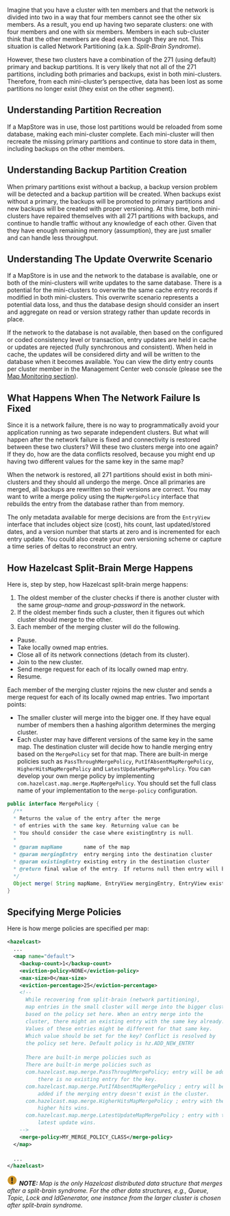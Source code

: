 
Imagine that you have a cluster with ten members and that the network is divided into two in a way that four members cannot see the other six members. As a result, you end up having two separate clusters: one with four members and one with six members. Members in each sub-cluster think that the other members are dead even though they are not. This situation is called Network Partitioning (a.k.a. *Split-Brain Syndrome*).

However, these two clusters have a combination of the 271 (using default) primary and backup partitions. It is very likely that not all of the 271 partitions, including both primaries and backups, exist in both mini-clusters.
Therefore, from each mini-cluster’s perspective, data has been lost as some partitions no longer exist (they exist on the other segment).


## Understanding Partition Recreation

If a MapStore was in use, those lost partitions would be reloaded from some database, making each mini-cluster complete.
Each mini-cluster will then recreate the missing primary partitions and continue to store data in them, including backups on the other members.



## Understanding Backup Partition Creation

When primary partitions exist without a backup, a backup version problem will be detected and a backup partition will be created.
When backups exist without a primary, the backups will be promoted to primary partitions and new backups will be created with proper versioning.
At this time, both mini-clusters have repaired themselves with all 271 partitions with backups, and continue to handle traffic without any knowledge of each other.
Given that they have enough remaining memory (assumption), they are just smaller and can handle less throughput.


## Understanding The Update Overwrite Scenario

If a MapStore is in use and the network to the database is available, one or both of the mini-clusters will write updates to the same database.
There is a potential for the mini-clusters to overwrite the same cache entry records if modified in both mini-clusters.
This overwrite scenario represents a potential data loss, and thus the database design should consider an insert and aggregate on read or version strategy rather than update records in place.

If the network to the database is not available, then based on the configured or coded consistency level or transaction, entry updates are held in cache or updates are rejected (fully synchronous and consistent).
When held in cache, the updates will be considered dirty and will be written to the database when it becomes available. You can view the dirty entry counts per cluster member in the Management Center web console (please see the [Map Monitoring section](/17_Management/06_Management_Center/06_Managing_Maps.md)).

## What Happens When The Network Failure Is Fixed

Since it is a network failure, there is no way to programmatically avoid your application running as two separate independent clusters.
But what will happen after the network failure is fixed and connectivity is restored between these two clusters?
Will these two clusters merge into one again? If they do, how are the data conflicts resolved, because you might end up having two different values for the same key in the same map?

When the network is restored, all 271 partitions should exist in both mini-clusters and they should all undergo the merge. Once all primaries are merged,
all backups are rewritten so their versions are correct. You may want to write a merge policy using the `MapMergePolicy` interface that rebuilds the entry from the database rather than from memory.

The only metadata available for merge decisions are from the `EntryView` interface that includes object size (cost), hits count, last updated/stored dates, and a version number that starts at zero and is incremented for each entry update.
You could also create your own versioning scheme or capture a time series of deltas to reconstruct an entry.


## How Hazelcast Split-Brain Merge Happens

Here is, step by step, how Hazelcast split-brain merge happens:

1. The oldest member of the cluster checks if there is another cluster with the same *group-name* and *group-password* in the network.
2. If the oldest member finds such a cluster, then it figures out which cluster should merge to the other.
3. Each member of the merging cluster will do the following.

- Pause.
- Take locally owned map entries.
- Close all of its network connections (detach from its cluster).
- Join to the new cluster.
- Send merge request for each of its locally owned map entry.
- Resume.
	
Each member of the merging cluster rejoins the new cluster and sends a merge request for each of its locally owned map entries. Two important points:

-	The smaller cluster will merge into the bigger one. If they have equal number of members then a hashing algorithm determines the merging cluster.
-	Each cluster may have different versions of the same key in the same map. The destination cluster will decide how to handle merging entry based on the `MergePolicy` set for that map. There are built-in merge policies such as `PassThroughMergePolicy`, `PutIfAbsentMapMergePolicy`, `HigherHitsMapMergePolicy` and `LatestUpdateMapMergePolicy`. You can develop your own merge policy by implementing `com.hazelcast.map.merge.MapMergePolicy`. You should set the full class name of your implementation to the `merge-policy` configuration.


```java
public interface MergePolicy {
  /**
  * Returns the value of the entry after the merge
  * of entries with the same key. Returning value can be
  * You should consider the case where existingEntry is null.
  *
  * @param mapName       name of the map
  * @param mergingEntry  entry merging into the destination cluster
  * @param existingEntry existing entry in the destination cluster
  * @return final value of the entry. If returns null then entry will be removed.
  */
  Object merge( String mapName, EntryView mergingEntry, EntryView existingEntry );
}
```


## Specifying Merge Policies

Here is how merge policies are specified per map:

```xml
<hazelcast>
  ...
  <map name="default">
    <backup-count>1</backup-count>
    <eviction-policy>NONE</eviction-policy>
    <max-size>0</max-size>
    <eviction-percentage>25</eviction-percentage>
    <!--
      While recovering from split-brain (network partitioning),
      map entries in the small cluster will merge into the bigger cluster
      based on the policy set here. When an entry merge into the
      cluster, there might an existing entry with the same key already.
      Values of these entries might be different for that same key.
      Which value should be set for the key? Conflict is resolved by
      the policy set here. Default policy is hz.ADD_NEW_ENTRY

      There are built-in merge policies such as
      There are built-in merge policies such as
      com.hazelcast.map.merge.PassThroughMergePolicy; entry will be added if
          there is no existing entry for the key.
      com.hazelcast.map.merge.PutIfAbsentMapMergePolicy ; entry will be
          added if the merging entry doesn't exist in the cluster.
      com.hazelcast.map.merge.HigherHitsMapMergePolicy ; entry with the
          higher hits wins.
      com.hazelcast.map.merge.LatestUpdateMapMergePolicy ; entry with the
          latest update wins.
    -->
    <merge-policy>MY_MERGE_POLICY_CLASS</merge-policy>
  </map>

  ...
</hazelcast>
```

![image](../images/NoteSmall.jpg) ***NOTE:*** *Map is the only Hazelcast distributed data structure that merges after a split-brain syndrome. For the other data structures, e.g., Queue, Topic, Lock and IdGenerator, one instance from the larger cluster is chosen after split-brain syndrome.*

